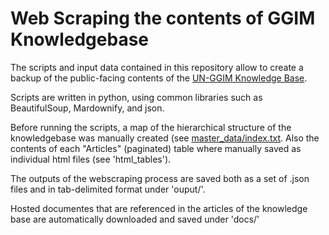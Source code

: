 # Web Scraping the contents of GGIM Knowledgebase

The scripts and input data contained in this repository allow to create a backup of the public-facing contents of the [UN-GGIM Knowledge Base](http://ggim.un.org/knowledgebase/).

Scripts are written in python, using common libraries such as BeautifulSoup, Mardownify, and json.

Before running the scripts, a map of the hierarchical structure of the knowledgebase was manually created (see [master_data/index.txt](blob/main/master_data/index.txt). Also the contents of each "Articles" (paginated) table where manually saved as individual html files (see 'html_tables').

The outputs of the webscraping process are saved both as a set of .json files and in tab-delimited format under 'ouput/'.

Hosted documentes that are referenced in the articles of the knowledge base are automatically downloaded and saved under 'docs/'
